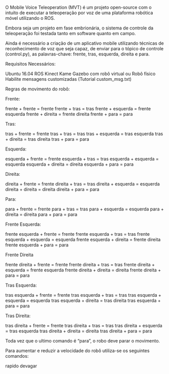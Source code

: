 O Mobile Voice Teleoperation (MVT) é um projeto open-source com o intuito de executar a teleoperação por voz de uma plataforma robótica móvel utilizando o ROS.

Embora seja um projeto em fase embrionária, o sistema de controle da teleoperação foi testada tanto em software quanto em campo.

Ainda é necessário a criação de um aplicativo mobile utilizando técnicas de reconhecimento de voz que seja capaz, de enviar para o tópico de controle (control.py), as palavras-chave: frente, tras, esquerda, direita e para.

Requisitos Necessários:

Ubuntu 16.04
ROS Kinect Kame
Gazebo com robô virtual ou Robô físico
Habilite mensagens customizadas (Tutorial custom_msg.txt)

Regras de movimento do robô:

Frente:

frente + frente = frente
frente + tras = tras
frente + esquerda = frente esquerda
frente + direita = frente direita
frente + para = para

Tras:

tras + frente = frente
tras + tras = tras
tras + esquerda = tras esquerda
tras + direita = tras direita
tras + para = para

Esquerda:

esquerda + frente = frente
esquerda + tras = tras
esquerda + esquerda = esquerda
esquerda + direita = direita
esquerda + para = para

Direita:

direita + frente = frente
direita + tras = tras
direita + esquerda = esquerda
direita + direita = direita
direita + para = para

Para:

para + frente = frente
para + tras = tras
para + esquerda = esquerda
para + direita = direita
para + para = para

Frente Esquerda:

frente esquerda + frente = frente
frente esquerda + tras = tras
frente esquerda + esquerda = esquerda
frente esquerda + direita = frente direita
frente esquerda + para = para

Frente Direita

frente direita + frente = frente
frente direita + tras = tras
frente direita + esquerda = frente esquerda
frente direita + direita = direita
frente direita + para = para

Tras Esquerda:

tras esquerda + frente = frente
tras esquerda + tras = tras
tras esquerda + esquerda = esquerda
tras esquerda + direita = tras direita
tras esquerda + para = para

Tras Direita:

tras direita + frente = frente
tras direita + tras = tras
tras direita + esquerda = tras esquerda
tras direita + direita = direita
tras direita + para = para

Toda vez que o ultimo comando é “para”, o robo deve parar o movimento.

Para aumentar e reduzir a velocidade do robô utiliza-se os seguintes comandos:

rapido
devagar
